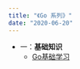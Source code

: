 ```yaml
---
title: "《Go 系列》"
date: "2020-06-20"
---
```



- 一：**基础知识**
    - [Go基础学习](/posts/go/talk/2019-01-25-learn-go/)
